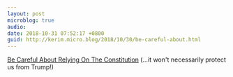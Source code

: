 ```yaml
---
layout: post
microblog: true
audio: 
date: 2018-10-31 07:52:17 +0800
guid: http://kerim.micro.blog/2018/10/30/be-careful-about.html
---
```

[Be Careful About Relying On The Constitution](https://www.currentaffairs.org/2018/10/be-careful-about-relying-on-the-constitution) (…it won't necessarily protect us from Trump!)
